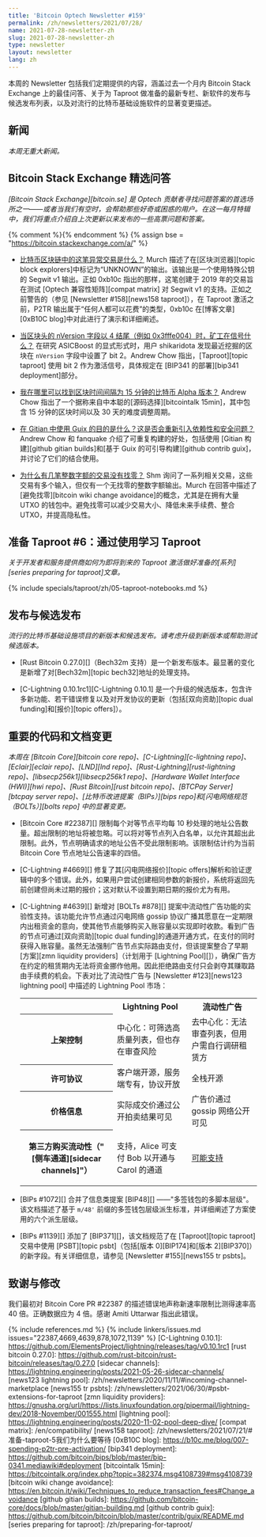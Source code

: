 ```yaml
---
title: 'Bitcoin Optech Newsletter #159'
permalink: /zh/newsletters/2021/07/28/
name: 2021-07-28-newsletter-zh
slug: 2021-07-28-newsletter-zh
type: newsletter
layout: newsletter
lang: zh
---
```

本周的 Newsletter 包括我们定期提供的内容，涵盖过去一个月内 Bitcoin Stack Exchange 上的最佳问答、关于为 Taproot 做准备的最新专栏、新软件的发布与候选发布列表，以及对流行的比特币基础设施软件的显著变更描述。

## 新闻

*本周无重大新闻。*

## Bitcoin Stack Exchange 精选问答

*[Bitcoin Stack Exchange][bitcoin.se] 是 Optech 贡献者寻找问题答案的首选场所之一——或者当我们有空时，会帮助那些好奇或困惑的用户。在这一每月特辑中，我们将重点介绍自上次更新以来发布的一些高票问题和答案。*

{% comment %}<!-- https://bitcoin.stackexchange.com/search?tab=votes&q=created%3a1m..%20is%3aanswer -->{% endcomment %}
{% assign bse = "https://bitcoin.stackexchange.com/a/" %}

- **<!--what-is-this-unusual-transaction-in-the-bitcoin-blockchain-->**[比特币区块链中的这笔异常交易是什么？]({{bse}}107603)
  Murch 描述了在[区块浏览器][topic block explorers]中标记为“UNKNOWN”的输出。该输出是一个使用特殊公钥的 Segwit v1 输出。正如 0xb10c 指出的那样，这笔创建于 2019 年的交易旨在测试 [Optech 兼容性矩阵][compat matrix] 对 Segwit v1 的支持。正如之前警告的（参见 [Newsletter #158][news158 taproot]），在 Taproot 激活之前，P2TR 输出属于“任何人都可以花费”的类型，0xb10c 在[博客文章][0xB10C blog]中对此进行了演示和详细阐述。

- **<!--what-are-miners-signalling-for-when-the-block-header-nversion-field-ends-in-4-i-e-0x3fffe004-->**[当区块头的 nVersion 字段以 4 结尾（例如 0x3fffe004）时，矿工在信号什么？]({{bse}}107443)
  在研究 ASICBoost 的显式形式时，用户 shikaridota 发现最近挖掘的区块在 `nVersion` 字段中设置了 bit 2。Andrew Chow 指出，[Taproot][topic taproot] 使用 bit 2 作为激活信号，具体规定在 [BIP341 的部署][bip341 deployment]部分。

- **<!--where-can-i-find-bitcoin-s-alpha-version-with-15-minute-block-time-intervals-->**[我在哪里可以找到区块时间间隔为 15 分钟的比特币 Alpha 版本？]({{bse}}107407)
  Andrew Chow 指出了一个据称来自中本聪的[源码选择][bitcointalk 15min]，其中包含 15 分钟的区块时间以及 30 天的难度调整周期。

- **<!--what-s-the-purpose-of-using-guix-within-gitian-doesn-t-that-reintroduce-dependencies-and-security-concerns-->**[在 Gitian 中使用 Guix 的目的是什么？这是否会重新引入依赖性和安全问题？]({{bse}}107638)
  Andrew Chow 和 fanquake 介绍了可重复构建的好处，包括使用 [Gitian 构建][github gitian builds]和[基于 Guix 的可引导构建][github contrib guix]，并讨论了它们的结合使用。

- **<!--why-are-there-several-round-number-transactions-with-no-change-->**[为什么有几笔整数字额的交易没有找零？]({{bse}}107418)
  Shm 询问了一系列相关交易，这些交易有多个输入，但仅有一个无找零的整数字额输出。Murch 在回答中描述了[避免找零][bitcoin wiki change avoidance]的概念，尤其是在拥有大量 UTXO 的钱包中。避免找零可以减少交易大小、降低未来手续费、整合 UTXO，并提高隐私性。

## 准备 Taproot #6：通过使用学习 Taproot

*关于开发者和服务提供商如何为即将到来的 Taproot 激活做好准备的[系列][series preparing for taproot]文章。*

{% include specials/taproot/zh/05-taproot-notebooks.md %}

## 发布与候选发布

*流行的比特币基础设施项目的新版本和候选发布。请考虑升级到新版本或帮助测试候选版本。*

- [Rust Bitcoin 0.27.0][]（Bech32m 支持）是一个新发布版本。最显著的变化是新增了对[Bech32m][topic bech32]地址的处理支持。

- [C-Lightning 0.10.1rc1][C-Lightning 0.10.1] 是一个升级的候选版本，包含许多新功能、若干错误修复以及对开发协议的更新（包括[双向资助][topic dual funding]和[报价][topic offers]）。

## 重要的代码和文档变更

*本周在 [Bitcoin Core][bitcoin core repo]、[C-Lightning][c-lightning repo]、[Eclair][eclair repo]、[LND][lnd repo]、[Rust-Lightning][rust-lightning repo]、[libsecp256k1][libsecp256k1 repo]、[Hardware Wallet Interface (HWI)][hwi repo]、[Rust Bitcoin][rust bitcoin repo]、[BTCPay Server][btcpay server repo]、[比特币改进提案（BIPs）][bips repo]和[闪电网络规范（BOLTs）][bolts repo] 中的显著变更。*

- [Bitcoin Core #22387][] 限制每个对等节点平均每 10 秒处理的地址公告数量。超出限制的地址将被忽略。可以将对等节点列入白名单，以允许其超出此限制。此外，节点明确请求的地址公告不受此限制影响。该限制估计约为当前 Bitcoin Core 节点地址公告速率的四倍。

- [C-Lightning #4669][] 修复了其[闪电网络报价][topic offers]解析和验证逻辑中的多个错误。此外，如果用户尝试创建相同参数的新报价，系统将返回先前创建但尚未过期的报价；这对默认不设置到期日期的报价尤为有用。

- [C-Lightning #4639][] 新增对 [BOLTs #878][] 提案中流动性广告功能的实验性支持。该功能允许节点通过闪电网络 gossip 协议广播其愿意在一定期限内出租资金的意向，使其他节点能够购买入账容量以实现即时收款。看到广告的节点可通过[双向资助][topic dual funding]的通道开通方式，在支付的同时获得入账容量。虽然无法强制广告节点实际路由支付，但该提案整合了早期[方案][zmn liquidity providers]（计划<!-- [1] -->用于 [Lightning Pool][]），确保广告方在约定的租赁期内无法将资金挪作他用。因此拒绝路由支付只会剥夺其赚取路由手续费的机会。下表对比了流动性广告与 [Newsletter #123][news123 lightning pool] 中描述的 Lightning Pool 市场：

  <!-- [1]: 参见 "Service-Level Based Lifetime Enforcement"
  https://lightning.engineering/posts/2020-11-02-pool-deep-dive/ -->

  <table>
    <tr>
     <th></th>
     <th>Lightning Pool</th>
     <th>流动性广告</th>
    </tr>

    <tr>
     <th>上架控制</th>
     <td>中心化：可筛选高质量列表，但也存在审查风险</td>
     <td>去中心化：无法审查列表，但用户需自行调研租赁方</td>
    </tr>

    <tr>
     <th>许可协议</th>
     <td>客户端开源，服务端专有，协议开放</td>
     <td>全栈开源</td>
    </tr>

    <tr>
     <th>价格信息</th>
     <td>实际成交价通过公开拍卖结果可见</td>
     <td>广告价通过 gossip 网络公开可见</td>
    </tr>

    <tr>
     <th markdown="span">

     第三方购买流动性（"[侧车通道][sidecar channels]"）

     </th>
     <td>支持，Alice 可支付 Bob 以开通与 Carol 的通道</td>
     <td markdown="span">

     [可能支持]({{bse}}107786)

     </td>
    </tr>

  </table>

- [BIPs #1072][] 合并了信息类提案 [BIP48][] ——"多签钱包的多脚本层级"。该文档描述了基于 `m/48'` 前缀的多签钱包层级派生标准，并详细阐述了方案使用的六个派生层级。

- [BIPs #1139][] 添加了 [BIP371][]，该文档规范了在 [Taproot][topic taproot] 交易中使用 [PSBT][topic psbt]（包括[版本 0][BIP174]和[版本 2][BIP370]）的新字段。有关详细信息，请参见 [Newsletter #155][news155 tr psbts]。

## 致谢与修改

我们最初对 Bitcoin Core PR #22387 的描述错误地声称新速率限制比测得速率高 40 倍。正确数据应为 4 倍。感谢 Amiti Uttarwar 指出此错误。

{% include references.md %}
{% include linkers/issues.md issues="22387,4669,4639,878,1072,1139" %}
[C-Lightning 0.10.1]: https://github.com/ElementsProject/lightning/releases/tag/v0.10.1rc1
[rust bitcoin 0.27.0]: https://github.com/rust-bitcoin/rust-bitcoin/releases/tag/0.27.0
[sidecar channels]: https://lightning.engineering/posts/2021-05-26-sidecar-channels/
[news123 lightning pool]: /zh/newsletters/2020/11/11/#incoming-channel-marketplace
[news155 tr psbts]: /zh/newsletters/2021/06/30/#psbt-extensions-for-taproot
[zmn liquidity providers]: https://gnusha.org/url/https://lists.linuxfoundation.org/pipermail/lightning-dev/2018-November/001555.html
[lightning pool]: https://lightning.engineering/posts/2020-11-02-pool-deep-dive/
[compat matrix]: /en/compatibility/
[news158 taproot]: /zh/newsletters/2021/07/21/#准备-taproot-5我们为什么要等待
[0xB10C blog]: https://b10c.me/blog/007-spending-p2tr-pre-activation/
[bip341 deployment]: https://github.com/bitcoin/bips/blob/master/bip-0341.mediawiki#deployment
[bitcointalk 15min]: https://bitcointalk.org/index.php?topic=382374.msg4108739#msg4108739
[bitcoin wiki change avoidance]: https://en.bitcoin.it/wiki/Techniques_to_reduce_transaction_fees#Change_avoidance
[github gitian builds]: https://github.com/bitcoin-core/docs/blob/master/gitian-building.md
[github contrib guix]: https://github.com/bitcoin/bitcoin/blob/master/contrib/guix/README.md
[series preparing for taproot]: /zh/preparing-for-taproot/
